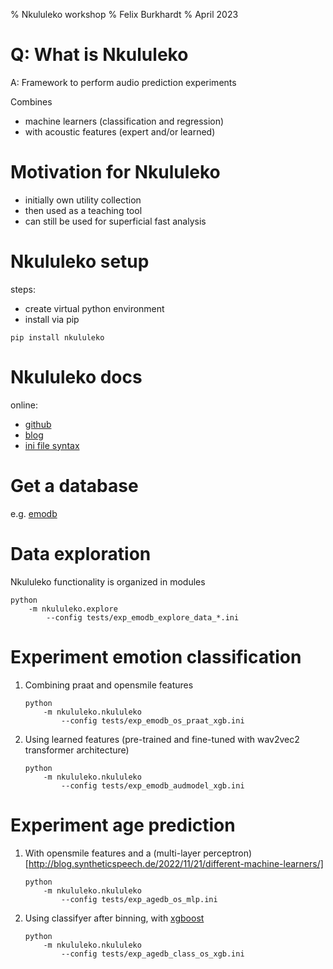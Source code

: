 % Nkululeko workshop
% Felix Burkhardt
% April 2023

# Q: What is Nkululeko

A: Framework to perform audio prediction experiments

Combines 

* machine learners (classification and regression) 
* with acoustic features (expert and/or learned)

# Motivation for Nkululeko

* initially own utility collection
* then used as a teaching tool
* can still be used for superficial fast analysis

# Nkululeko setup

steps:

* create virtual python environment
* install via pip 
```
pip install nkululeko
```

# Nkululeko docs

online:

* [github](https://github.com/felixbur/nkululeko)
* [blog](http://blog.syntheticspeech.de/2021/08/30/how-to-set-up-your-first-nkululeko-project/)
* [ini file syntax](https://github.com/felixbur/nkululeko/blob/main/ini_file.md)

# Get a database

e.g. [emodb](http://blog.syntheticspeech.de/2021/08/10/get-all-information-from-emodb/)


# Data exploration

Nkululeko functionality is organized in modules

```
python 
    -m nkululeko.explore 
        --config tests/exp_emodb_explore_data_*.ini
```
# Experiment emotion classification

1) Combining praat and opensmile features

    ```
    python 
        -m nkululeko.nkululeko 
            --config tests/exp_emodb_os_praat_xgb.ini
    ```

2) Using learned features (pre-trained and fine-tuned with wav2vec2 transformer architecture)

    ```
    python 
        -m nkululeko.nkululeko 
            --config tests/exp_emodb_audmodel_xgb.ini
    ```

# Experiment age prediction

1) With opensmile features and a (multi-layer perceptron)[http://blog.syntheticspeech.de/2022/11/21/different-machine-learners/]

    ```
    python 
        -m nkululeko.nkululeko 
            --config tests/exp_agedb_os_mlp.ini
    ```

2) Using classifyer after binning, with [xgboost](http://blog.syntheticspeech.de/2022/11/21/different-machine-learners/) 

    ```
    python 
        -m nkululeko.nkululeko 
            --config tests/exp_agedb_class_os_xgb.ini
    ```
